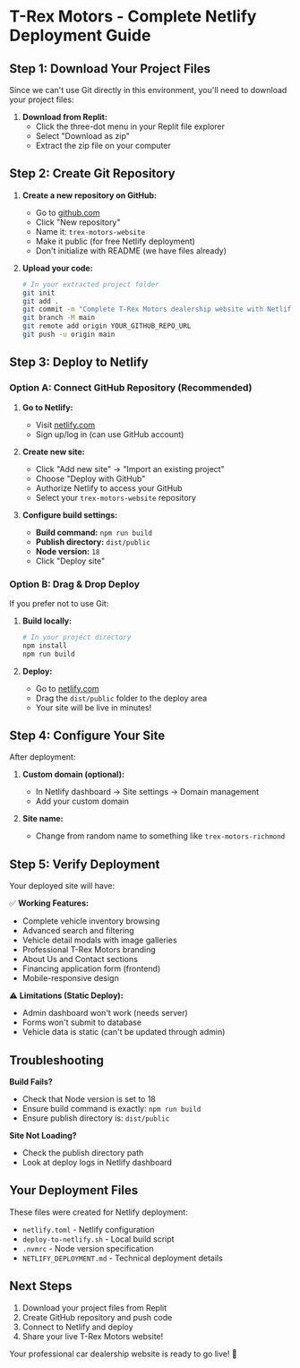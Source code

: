 # T-Rex Motors - Complete Netlify Deployment Guide

## Step 1: Download Your Project Files

Since we can't use Git directly in this environment, you'll need to download your project files:

1. **Download from Replit:**
   - Click the three-dot menu in your Replit file explorer
   - Select "Download as zip"
   - Extract the zip file on your computer

## Step 2: Create Git Repository

1. **Create a new repository on GitHub:**
   - Go to [github.com](https://github.com)
   - Click "New repository"
   - Name it: `trex-motors-website`
   - Make it public (for free Netlify deployment)
   - Don't initialize with README (we have files already)

2. **Upload your code:**
   ```bash
   # In your extracted project folder
   git init
   git add .
   git commit -m "Complete T-Rex Motors dealership website with Netlify deployment support"
   git branch -M main
   git remote add origin YOUR_GITHUB_REPO_URL
   git push -u origin main
   ```

## Step 3: Deploy to Netlify

### Option A: Connect GitHub Repository (Recommended)

1. **Go to Netlify:**
   - Visit [netlify.com](https://netlify.com)
   - Sign up/log in (can use GitHub account)

2. **Create new site:**
   - Click "Add new site" → "Import an existing project"
   - Choose "Deploy with GitHub"
   - Authorize Netlify to access your GitHub
   - Select your `trex-motors-website` repository

3. **Configure build settings:**
   - **Build command:** `npm run build`
   - **Publish directory:** `dist/public`
   - **Node version:** `18`
   - Click "Deploy site"

### Option B: Drag & Drop Deploy

If you prefer not to use Git:

1. **Build locally:**
   ```bash
   # In your project directory
   npm install
   npm run build
   ```

2. **Deploy:**
   - Go to [netlify.com](https://netlify.com)
   - Drag the `dist/public` folder to the deploy area
   - Your site will be live in minutes!

## Step 4: Configure Your Site

After deployment:

1. **Custom domain (optional):**
   - In Netlify dashboard → Site settings → Domain management
   - Add your custom domain

2. **Site name:**
   - Change from random name to something like `trex-motors-richmond`

## Step 5: Verify Deployment

Your deployed site will have:

✅ **Working Features:**
- Complete vehicle inventory browsing
- Advanced search and filtering
- Vehicle detail modals with image galleries
- Professional T-Rex Motors branding
- About Us and Contact sections
- Financing application form (frontend)
- Mobile-responsive design

⚠️ **Limitations (Static Deploy):**
- Admin dashboard won't work (needs server)
- Forms won't submit to database
- Vehicle data is static (can't be updated through admin)

## Troubleshooting

**Build Fails?**
- Check that Node version is set to 18
- Ensure build command is exactly: `npm run build`
- Ensure publish directory is: `dist/public`

**Site Not Loading?**
- Check the publish directory path
- Look at deploy logs in Netlify dashboard

## Your Deployment Files

These files were created for Netlify deployment:

- `netlify.toml` - Netlify configuration
- `deploy-to-netlify.sh` - Local build script  
- `.nvmrc` - Node version specification
- `NETLIFY_DEPLOYMENT.md` - Technical deployment details

## Next Steps

1. Download your project files from Replit
2. Create GitHub repository and push code
3. Connect to Netlify and deploy
4. Share your live T-Rex Motors website!

Your professional car dealership website is ready to go live! 🚀